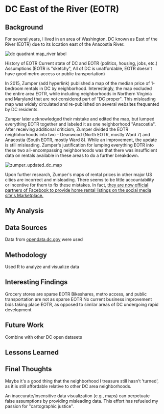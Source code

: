 # DC East of the River (EOTR)

## Background
For several years, I lived in an area of Washington, DC known as East of the River (EOTR) due to its location east of the Anacostia River. 

![dc quadrant map_river label](https://user-images.githubusercontent.com/7207786/35028253-1e390cee-fb23-11e7-8b79-bab01125cef5.gif)

History of EOTR
Current state of DC and EOTR (politics, housing, jobs, etc.)
Assumptions (EOTR is "sketchy", All of DC is unaffordable, EOTR doesn't have good metro access or public transportation)

In 2015, Zumper (add hyperlink) published a map of the median price of 1-bedroom rentals in DC by neighborhood. Interestingly, the map excluded the entire area EOTR, while including neighborhoods in Northern Virginia and Maryland that are not considered part of "DC proper". This misleading map was widely circulated and re-published on several websites frequented by DC residents. 

Zumper later acknowledged their mistake and edited the map, but lumped everything EOTR together and labeled it as one neighborhood "Anacostia". After receiving additional criticism, Zumper divided the EOTR neighbhorhoods into two - Deanwood (North EOTR, mostly Ward 7) and Anacostia (South EOTR, mostly Ward 8). While an improvement, the update is still misleading. Zumper's justification for lumping everything EOTR into these two all-encompassing neighborhoods was that there was insufficient data on rentals available in these areas to do a further breakdown. 

![zumper_updated_dc_map](https://user-images.githubusercontent.com/7207786/35027465-e496c3d6-fb1e-11e7-88a1-83808c0f6d40.png)

Upon further research, Zumper's maps of rental prices in other major US cities are incorrect and misleading. There seems to be little accountability or incentive for them to fix these mistakes. In fact, [they are now official partners of Facebook to provide home rental listings on the social media site's Marketplace.](https://www.zumper.com/blog/2017/11/zumper-facebook-marketplace/) 

## My Analysis

## Data Sources
Data from [opendata.dc.gov](http://opendata.dc.gov) were used

## Methodology
Used R to analyze and visualize data

## Interesting Findings
Grocery stores are sparse EOTR
Bikeshares, metro access, and public transportation are not as sparse EOTR
No current business improvement bids taking place EOTR, as opposed to similar areas of DC undergoing rapid development

## Future Work
Combine with other DC open datasets

## Lessons Learned


## Final Thoughts
Maybe it's a good thing that the neighborhood I treasure still hasn't 'turned', as it is still affordable relative to other DC area neighborhoods.

An inaccurate/insensitive data visualization (e.g., maps) can perpetuate false assumptions by providing misleading data. This effort has refueled my passion for "cartographic justice". 
